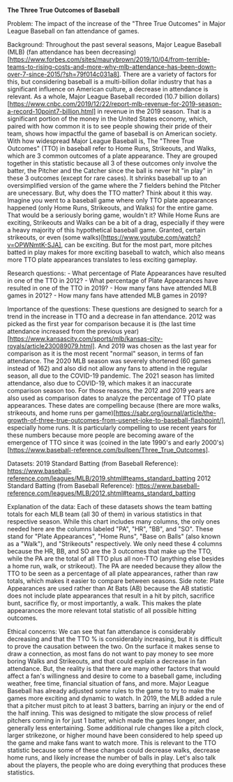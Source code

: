 **The Three True Outcomes of Baseball**

Problem: 
    The impact of the increase of the "Three True Outcomes" in Major League Baseball on fan attendance of games.

Background: 
    Throughout the past several seasons, Major League Baseball (MLB) (fan attendance has been decreasing) [https://www.forbes.com/sites/maurybrown/2019/10/04/from-terrible-teams-to-rising-costs-and-more-why-mlb-attendance-has-been-down-over-7-since-2015/?sh=79f014c031a8]. There are a variety of factors for this, but considering baseball is a multi-billion dollar industry that has a significant influence on American culture, a decrease in attendance is relevant. As a whole, Major League Baseball recorded (10.7 billion dollars)[https://www.cnbc.com/2019/12/22/report-mlb-revenue-for-2019-season-a-record-10point7-billion.html] in revenue in the 2019 season. That is a significant portion of the money in the United States economy, which, paired with how common it is to see people showing their pride of their team, shows how impactful the game of baseball is on American society. With how widespread Major League Baseball is, 
    The "Three True Outcomes" (TTO) in baseball refer to Home Runs, Strikeouts, and Walks, which are 3 common outcomes of a plate appearance. They are grouped together in this statistic because all 3 of these outcomes only involve the batter, the Pitcher and the Catcher since the ball is never hit "in play" in these 3 outcomes (except for rare cases). It shrinks baseball up to an oversimplified version of the game where the 7 fielders behind the Pitcher are unecessary. But, why does the TTO matter? Think about it this way. Imagine you went to a baseball game where only TTO plate appearances happened (only Home Runs, Strikeouts, and Walks) for the entire game. That would be a seriously boring game, wouldn't it? While Home Runs are exciting, Strikeouts and Walks can be a bit of a drag, especially if they were a heavy majority of this hypothetical baseball game. Granted, certain strikeouts, or even (some walks)[https://www.youtube.com/watch?v=OPWNmtK-SJA], can be exciting. But for the most part, more pitches batted in play makes for more exciting baseball to watch, which also means more TTO plate appearances translates to less exciting gameplay. 

Research questions: 
    - What percentage of Plate Appearances have resulted in one of the TTO in 2012?
    - What percentage of Plate Appearances have resulted in one of the TTO in 2019?
    - How many fans have attended MLB games in 2012?
    - How many fans have attended MLB games in 2019?

Importance of the questions: 
    These questions are designed to search for a trend in the increase in TTO and a decrease in fan attendance. 2012 was picked as the first year for comparison because it is (the last time attendance increased from the previous year)[https://www.kansascity.com/sports/mlb/kansas-city-royals/article230089079.html]. And 2019 was chosen as the last year for comparison as it is the most recent "normal" season, in terms of fan attendance. The 2020 MLB season was severely shortened (60 games instead of 162) and also did not allow any fans to attend in the regular season, all due to the COVID-19 pandemic. The 2021 season has limited attendance, also due to COVID-19, which makes it an inaccurate comparison season too.
    For those reasons, the 2012 and 2019 years are also used as comparison dates to analyze the percentage of TTO plate appearances. These dates are compelling because (there are more walks, strikeouts, and home runs per game)[https://sabr.org/journal/article/the-growth-of-three-true-outcomes-from-usenet-joke-to-baseball-flashpoint/], especially home runs. It is particularly compelling to use recent years for these numbers because more people are becoming aware of the emergence of TTO since it was (coined in the late 1990's and early 2000's)[https://www.baseball-reference.com/bullpen/Three_True_Outcomes].

Datasets: 
    2019 Standard Batting (from Baseball Reference): https://www.baseball-reference.com/leagues/MLB/2019.shtml#teams_standard_batting
    2012 Standard Batting (from Baseball Reference): https://www.baseball-reference.com/leagues/MLB/2012.shtml#teams_standard_batting

Explanation of the data: 
    Each of these datasets shows the team batting totals for each MLB team (all 30 of them) in various statistics in that respective season. While this chart includes many columns, the only ones needed here are the columns labeled "PA", "HR", "BB", and "SO". These stand for "Plate Appearances", "Home Runs", "Base on Balls" (also known as a "Walk"), and "Strikeouts" respectively. We only need these 4 columns because the HR, BB, and SO are the 3 outcomes that make up the TTO, while the PA are the total of all TTO plus all non-TTO (anything else besides a home run, walk, or strikeout). The PA are needed because they allow the TTO to be seen as a percentage of all plate appearances, rather than raw totals, which makes it easier to compare between seasons. Side note: Plate Appearances are used rather than At Bats (AB) because the AB statistic does not include plate appearances that result in a hit by pitch, sacrifice bunt, sacrifice fly, or most importantly, a walk. This makes the plate appearances the more relevant total statistic of all possible hitting outcomes.

Ethical concerns: 
    We can see that fan attendance is considerably decreasing and that the TTO % is considerably increasing, but it is difficult to prove the causation between the two. On the surface it makes sense to draw a connection, as most fans do not want to pay money to see more boring Walks and Strikeouts, and that could explain a decrease in fan attendance. But, the reality is that there are many other factors that would affect a fan's willingness and desire to come to a baseball game, including weather, free time, financial situation of fans, and more. 
    Major League Baseball has already adjusted some rules to the game to try to make the games more exciting and dynamic to watch. In 2019, the MLB added a rule that a pitcher must pitch to at least 3 batters, barring an injury or the end of the half inning. This was designed to mitigate the slow process of relief pitchers coming in for just 1 batter, which made the games longer, and generally less entertaining. Some additional rule changes like a pitch clock, larger strikezone, or higher mound have been considered to help speed up the game and make fans want to watch more. This is relevant to the TTO statistic because some of these changes could decrease walks, decrease home runs, and likely increase the number of balls in play. 
    Let's also talk about the players, the people who are doing everything that produces these statistics. 